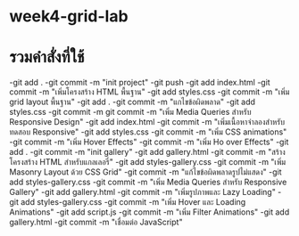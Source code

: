 # week4-grid-lab
# รวมคำสั่งที่ใช้
-git add .
-git commit -m "init project"
-git push
-git add index.html
-git commit -m "เพิ่มโครงสร้าง HTML พื้นฐาน"
-git add styles.css
-git commit -m "เพิ่ม grid layout พื้นฐาน"
-git add .
-git commit -m "แกไขข้อผิดพลาด"
-git add styles.css
-git commit -m  git commit -m  "เพิ่ม Media Queries สําหรับ Responsive Design"
-git add index.html
-git commit -m "เพิ่มเนื้อหาจําลองสําหรับทดสอบ Responsive"
-git add styles.css
-git commit -m "เพิ่ม  CSS animations"
-git commit -m "เพิ่ม Hover Effects"
-git commit -m "เพิ่ม Ho over Effects"
-git add .
-git commit -m "init gallery"
-git add gallery.html
-git commit -m "สร้างโครงสร้าง HTML สำหรับแกลเลอรี่"
-git add styles-gallery.css
-git commit -m "เพิ่ม Masonry Layout ด้วย CSS Grid"
-git commit -m "แก้ไขข้อผิดพลาดรูปไม่แสดง"
-git add styles-gallery.css
-git commit -m "เพิ่ม Media Queries สําหรับ Responsive Gallery"
-git add gallery.html
-git commit -m "เพิ่มรูปภาพและ Lazy Loading"
-git add styles-gallery.css
-git commit -m "เพิ่ม Hover และ Loading Animations"
-git add script.js
-git commit -m "เพิ่ม Filter Animations"
-git add gallery.html
-git commit -m "เชื่อมต่อ JavaScript"